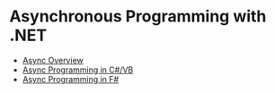 # Asynchronous Programming with .NET

*   [Async Overview](async-overview.md)
*   [Async Programming in C#/VB](async-csharp-vb.md)
*   [Async Programming in F#](async-fsharp.md)